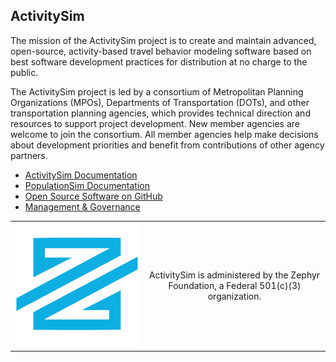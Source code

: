 ## ActivitySim

The mission of the ActivitySim project is to create and maintain advanced, open-source, activity-based travel behavior modeling software based on best software development practices for distribution at no charge to the public.  

The ActivitySim project is led by a consortium of Metropolitan Planning Organizations (MPOs), Departments of Transportation (DOTs), and other transportation planning agencies, which provides technical direction and resources to support project development.  New member agencies are welcome to join the consortium.  All member agencies help make decisions about development priorities and benefit from contributions of other agency partners. 

  - [ActivitySim Documentation](https://activitysim.github.io/activitysim)
  - [PopulationSim Documentation](https://activitysim.github.io/populationsim)
  - [Open Source Software on GitHub](https://github.com/activitysim)
  - [Management & Governance](https://github.com/activitysim/activitysim/wiki)

<table>
  <tr>
    <td align="center">
        <a href="http://zephyrtransport.org" rel="Zephyr"><img src="Zephyr-logo.png"/></a>
    </td>
    <td align="center">
        ActivitySim is administered by the Zephyr Foundation, a Federal 501(c)(3) organization.
    </td>
  </tr>
</table>



